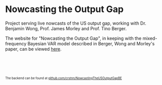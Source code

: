 # Nowcasting the Output Gap

Project serving live nowcasts of the US output gap, working with Dr. Benjamin Wong, Prof. James Morley and Prof. Tino Berger.

The website for "Nowcasting the Output Gap", in keeping with the mixed-frequency Bayesian VAR model described in Berger, Wong and Morley's paper, can be viewed [here](https://outputgapnow.com/).

<br><br><br>


<sub><sup> The backend can be found at [github.com/crstnn/NowcastingTheUSOutputGapBE](https://github.com/crstnn/NowcastingTheUSOutputGapBE) </sup></sub>
